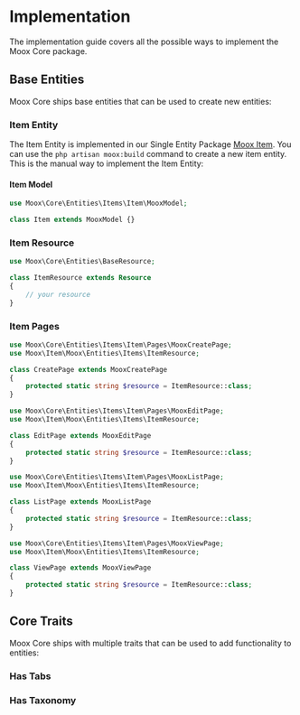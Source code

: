 # Implementation

The implementation guide covers all the possible ways to implement the Moox Core package.

## Base Entities

Moox Core ships base entities that can be used to create new entities:

### Item Entity

The Item Entity is implemented in our Single Entity Package [Moox Item](https://github.com/mooxphp/item). You can use the `php artisan moox:build` command to create a new item entity. This is the manual way to implement the Item Entity:

#### Item Model

```php
use Moox\Core\Entities\Items\Item\MooxModel;

class Item extends MooxModel {}
```

### Item Resource

```php
use Moox\Core\Entities\BaseResource;

class ItemResource extends Resource
{
    // your resource
}
```

### Item Pages

```php
use Moox\Core\Entities\Items\Item\Pages\MooxCreatePage;
use Moox\Item\Moox\Entities\Items\ItemResource;

class CreatePage extends MooxCreatePage
{
    protected static string $resource = ItemResource::class;
}
```

```php
use Moox\Core\Entities\Items\Item\Pages\MooxEditPage;
use Moox\Item\Moox\Entities\Items\ItemResource;

class EditPage extends MooxEditPage
{
    protected static string $resource = ItemResource::class;
}
```

```php
use Moox\Core\Entities\Items\Item\Pages\MooxListPage;
use Moox\Item\Moox\Entities\Items\ItemResource;

class ListPage extends MooxListPage
{
    protected static string $resource = ItemResource::class;
}
```

```php
use Moox\Core\Entities\Items\Item\Pages\MooxViewPage;
use Moox\Item\Moox\Entities\Items\ItemResource;

class ViewPage extends MooxViewPage
{
    protected static string $resource = ItemResource::class;
}
```

## Core Traits

Moox Core ships with multiple traits that can be used to add functionality to entities:

### Has Tabs

### Has Taxonomy
